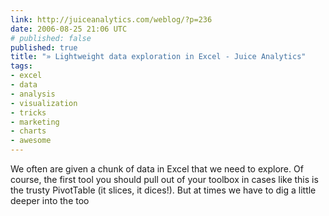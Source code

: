 ```yaml
---
link: http://juiceanalytics.com/weblog/?p=236
date: 2006-08-25 21:06 UTC
# published: false
published: true
title: "» Lightweight data exploration in Excel - Juice Analytics"
tags:
- excel
- data
- analysis
- visualization
- tricks
- marketing
- charts
- awesome
---
```


We often are given a chunk of data in Excel that we need to explore. Of course, the first tool you should pull out of your toolbox in cases like this is the trusty PivotTable (it slices, it dices!). But at times we have to dig a little deeper into the too
